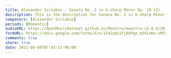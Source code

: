```yaml
---
title: Alexander Scriabin - Sonata No. 2 in G-sharp Minor Op. 19 (2)
description: This is the description for Sonata No. 2 in G-sharp Minor Op. 19 by Alexander Scriabin
composers: [Alexander Scriabin]
periods: [Romantic]
audioURL: https://OpenMusicDataset.github.io/Maestro/maestro-v3.0.0/2018/MIDI-Unprocessed_Recital17-19_MID--AUDIO_18_R1_2018_wav--2.midi
formURL: https://docs.google.com/forms/d/e/1FAIpQLSfj0SPqo_m341vKe-vMFgpJG4mTAsJPPrIaJzP6saBZyixKpA/viewform
comments: true
share: true
date: 2021-08-08T07:43:13-06:00
---
```

